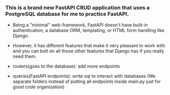### This is a brand new FastAPI CRUD application that uses a PostgreSQL database for me to practice FastAPI.

- Being a "minimal" web-framework, FastAPI doesn't have built-in authentication, a database ORM, templating, or HTML form handling like Django.
- However, it has different features that make it very pleasant to work with and you can bolt on all those other features that Django has if you really need them.


- routers(goes to the database): add more endpoints
- queries(FastAPI endpoints): write sql to interact with databases
(We separate folders instead of putting all endpoints inside main.py just for good code organization)

